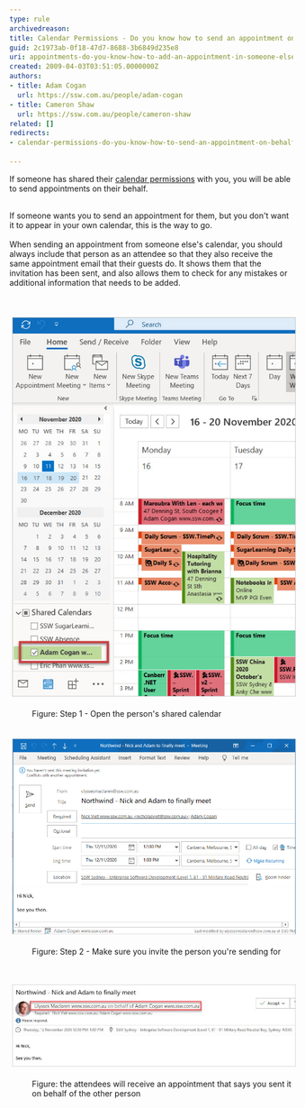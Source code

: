 ```yaml
---
type: rule
archivedreason: 
title: Calendar Permissions - Do you know how to send an appointment on behalf of someone else?
guid: 2c1973ab-0f18-47d7-8688-3b6849d235e8
uri: appointments-do-you-know-how-to-add-an-appointment-in-someone-elses-calendar
created: 2009-04-03T03:51:05.0000000Z
authors:
- title: Adam Cogan
  url: https://ssw.com.au/people/adam-cogan
- title: Cameron Shaw
  url: https://ssw.com.au/people/cameron-shaw
related: []
redirects:
- calendar-permissions-do-you-know-how-to-send-an-appointment-on-behalf-of-someone-else

---
```



If someone has shared their <a href="/_layouts/15/FIXUPREDIRECT.ASPX?WebId=3dfc0e07-e23a-4cbb-aac2-e778b71166a2&TermSetId=07da3ddf-0924-4cd2-a6d4-a4809ae20160&TermId=86a7e3f1-964a-47bc-ba84-d28bd42d3df4">calendar permissions</a> with you, ​​​you will be able to send ​appointments on their behalf.<div><br></div><div>If someone wants you to send an appointment for them, but you don't want it to appear in your own calendar, this is the way to go.<br><div><br></div><div>When sending an appointment from so​meone else's calendar, you should always include that person as an attendee so that they also receive the same appointment email that their guests do. It shows them that the invitation has been sent, and also allows them to check for any mistakes or additional information that needs to be added. ​​<br></div></div>
<br><excerpt class='endintro'></excerpt><br>
<dl class="ssw15-rteElement-ImageArea"><img src="shared-calendar.jpg" alt="shared-calendar.jpg" style="margin:5px;" /><br></dl><dd class="ssw15-rteElement-FigureGood">​​Figure: Step 1 - Open the person's shared calendar​​<br></dd><dl class="ssw15-rteElement-ImageArea"><br><img src="Send-on-behalf-of.jpg" alt="Send-on-behalf-of.jpg" style="margin:5px;width:808px;" /></dl><dd class="ssw15-rteElement-FigureGood">Figure: Step 2 - Make sure you invite the person you're sending for<br></dd><p><br></p><dl class="ssw15-rteElement-ImageArea"><img src="on-behalf-of.jpg" alt="on-behalf-of.jpg" style="margin:5px;width:808px;" /></dl><dd class="ssw15-rteElement-FigureGood">Figure: the attendees will receive​ an appointment that says you sent it on behalf of​​​​​ the other person<br></dd>


